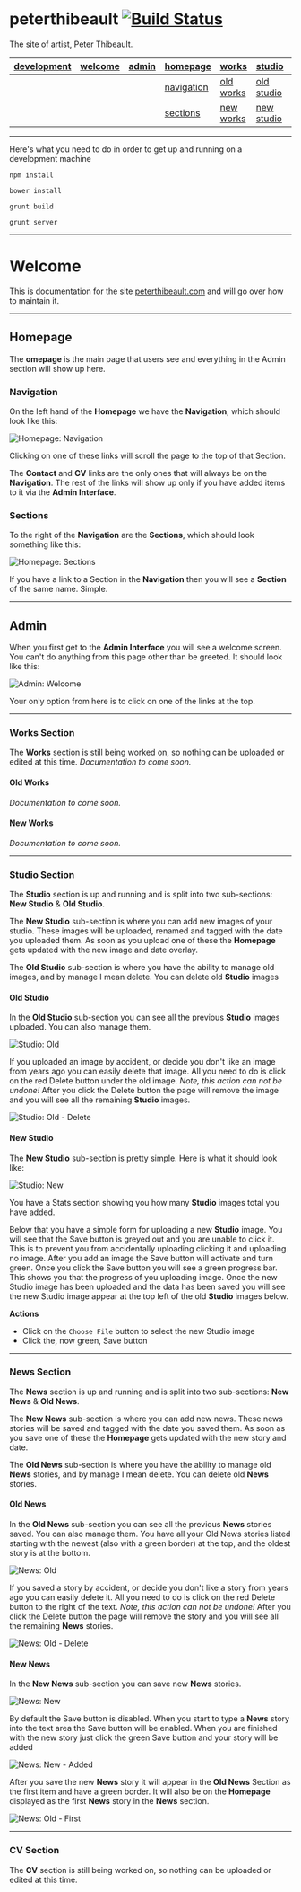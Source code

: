 # peterthibeault [![Build Status](https://travis-ci.org/wylie/peterthibeault.svg?branch=develop)](https://travis-ci.org/wylie/peterthibeault)

The site of artist, Peter Thibeault.

| [development](#development) | [welcome](#welcome) | [admin](#admin) | [homepage](#homepage) | [works](#works) | [studio](#studio) | [news](#news) | [cv](#cv)
| --------|-------|-------|-------|-------|-------|-------|-------|
|  |  |  | [navigation](#navigation) | [old works](#oldworks) | [old studio](#oldstudio) | [old news](#oldnews) |  |
|  |  |  | [sections](#sections) | [new works](#newworks) | [new studio](#newstudio) | [new news](#newnews) |  |

---

<a name="development"></a>
Here's what you need to do in order to get up and running on a development machine

`npm install`

`bower install`

`grunt build`

`grunt server`

---

<a name="welcome"></a>
# Welcome

This is documentation for the site [peterthibeault.com](http://peterthibeault.com) and will go over how to maintain it.

---

<a name="homepage"></a>
## Homepage

The **omepage** is the main page that users see and everything in the Admin section will show up here.

<a name="navigation"></a>
### Navigation

On the left hand of the **Homepage** we have the **Navigation**, which should look like this:

![Homepage: Navigation](https://raw.githubusercontent.com/wylie/peterthibeault/gh-pages/images/homepage-nav.png)

Clicking on one of these links will scroll the page to the top of that Section.

The **Contact** and **CV** links are the only ones that will always be on the **Navigation**. The rest of the links will show up only if you have added items to it via the **Admin Interface**.

<a name="sections"></a>
### Sections

To the right of the **Navigation** are the **Sections**, which should look something like this:

![Homepage: Sections](https://raw.githubusercontent.com/wylie/peterthibeault/gh-pages/images/homepage-section.png)

If you have a link to a Section in the **Navigation** then you will see a **Section** of the same name. Simple.

---

<a name="admin"></a>
## Admin

When you first get to the **Admin Interface** you will see a welcome screen. You can't do anything from this page other than be greeted. It should look like this:

![Admin: Welcome](https://raw.githubusercontent.com/wylie/peterthibeault/gh-pages/images/welcome-section.png)

Your only option from here is to click on one of the links at the top.

---

<a name="works"></a>
### Works Section

The **Works** section is still being worked on, so nothing can be uploaded or edited at this time. *Documentation to come soon.*

<a name="oldworks"></a>
#### Old Works

*Documentation to come soon.*

<a name="newworks"></a>
#### New Works

*Documentation to come soon.*

---

<a name="studio"></a>
### Studio Section

The **Studio** section is up and running and is split into two sub-sections: **New Studio** & **Old Studio**.

The **New Studio** sub-section is where you can add new images of your studio. These images will be uploaded, renamed and tagged with the date you uploaded them. As soon as you upload one of these the **Homepage** gets updated with the new image and date overlay.

The **Old Studio** sub-section is where you have the ability to manage old images, and by manage I mean delete. You can delete old **Studio** images

<a name="oldstudio"></a>
#### Old Studio

In the **Old Studio** sub-section you can see all the previous **Studio** images uploaded. You can also manage them.

![Studio: Old](https://raw.githubusercontent.com/wylie/peterthibeault/gh-pages/images/studio-old.png)

If you uploaded an image by accident, or decide you don't like an image from years ago you can easily delete that image. All you need to do is click on the red Delete button under the old image. *Note, this action can not be undone!* After you click the Delete button the page will remove the image and you will see all the remaining **Studio** images.

![Studio: Old - Delete](https://raw.githubusercontent.com/wylie/peterthibeault/gh-pages/images/studio-old-delete.png)


<a name="newstudio"></a>
#### New Studio

The **New Studio** sub-section is pretty simple. Here is what it should look like:

![Studio: New](https://raw.githubusercontent.com/wylie/peterthibeault/gh-pages/images/studio-new.png)

You have a Stats section showing you how many **Studio** images total you have added.

Below that you have a simple form for uploading a new **Studio** image. You will see that the Save button is greyed out and you are unable to click it. This is to prevent you from accidentally uploading clicking it and uploading no image. After you add an image the Save button will activate and turn green. Once you click the Save button you will see a green progress bar. This shows you that the progress of you uploading image. Once the new Studio image has been uploaded and the data has been saved you will see the new Studio image appear at the top left of the old **Studio** images below.  

**Actions**
- Click on the `Choose File` button to select the new Studio image
- Click the, now green, Save button

---

<a name="news"></a>
### News Section

The **News** section is up and running and is split into two sub-sections: **New News** & **Old News**.

The **New News** sub-section is where you can add new news. These news stories will be saved and tagged with the date you saved them. As soon as you save one of these the **Homepage** gets updated with the new story and date.

The **Old News** sub-section is where you have the ability to manage old **News** stories, and by manage I mean delete. You can delete old **News** stories.

<a name="oldnews"></a>
#### Old News

In the **Old News** sub-section you can see all the previous **News** stories saved. You can also manage them. You have all your Old News stories listed starting with the newest (also with a green border) at the top, and the oldest story is at the bottom.

![News: Old](https://raw.githubusercontent.com/wylie/peterthibeault/gh-pages/images/news-old.png)

If you saved a story by accident, or decide you don't like a story from years ago you can easily delete it. All you need to do is click on the red Delete button to the right of the text. *Note, this action can not be undone!* After you click the Delete button the page will remove the story and you will see all the remaining **News** stories.

![News: Old - Delete](https://raw.githubusercontent.com/wylie/peterthibeault/gh-pages/images/news-old-delete.png)

<a name="newnews"></a>
#### New News

In the **New News** sub-section you can save new **News** stories.

![News: New](https://raw.githubusercontent.com/wylie/peterthibeault/gh-pages/images/news-new.png)

By default the Save button is disabled. When you start to type a **News** story into the text area the Save button will be enabled. When you are finished with the new story just click the green Save button and your story will be added

![News: New - Added](https://raw.githubusercontent.com/wylie/peterthibeault/gh-pages/images/news-new-added.png)

After you save the new **News** story it will appear in the **Old News** Section as the first item and have a green border. It will also be on the **Homepage** displayed as the first **News** story in the **News** section.

![News: Old - First](https://raw.githubusercontent.com/wylie/peterthibeault/gh-pages/images/news-old-first.png)



---

<a name="cv"></a>
### CV Section

The **CV** section is still being worked on, so nothing can be uploaded or edited at this time.
